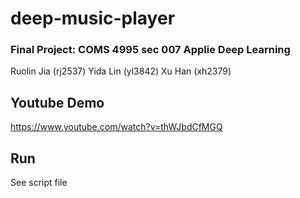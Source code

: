 # deep-music-player
### Final Project: COMS 4995 sec 007 Applie Deep Learning

Ruolin Jia (rj2537) Yida Lin (yl3842) Xu Han (xh2379)

## Youtube Demo
https://www.youtube.com/watch?v=thWJbdCfMGQ

## Run
See script file
